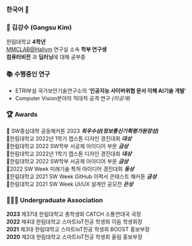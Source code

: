 ### 한국어 👋

### 👨 김강수 (Gangsu Kim)
한림대학교 **4학년**  
[MMCLAB@Hallym](https://sites.google.com/view/juhouhallym/home) 연구실 소속 **학부 연구생**  
**컴퓨터비전** 과 **딥러닝**에 대해 공부중

### 📚 수행중인 연구
 - ETRI부설 국가보안기술연구소의 '**인공지능 사이버위협 문서 이해 AI기술 개발**'
 - Computer Vision분야의 적대적 공격 연구 *(미공개)*

### 🏆 Awards
🥈 SW중심대학 공동해커톤 2023 ***최우수상(정보통신기획평가원장상)***  
🥇한림대학교 2022년 1학기 캡스톤 디자인 경진대회 ***대상***  
🥇한림대학교 2022 SW학부 서공제 아이디어 부문 ***금상***  
🥇한림대학교 2022년 1학기 캡스톤 디자인 경진대회 ***대상***  
🥇한림대학교 2022 SW학부 서공제 아이디어 부문 ***금상***  
🥉2022 SW Week 미래기술 특허 아이디어 경진대회 ***동상***  
🥇한림대학교 2021 SW Week GitHub 이력서 콘테스트 해커톤 ***금상***  
🥈한림대학교 2021 SW Week UI/UX 설계안 공모전 ***은상***  

### 🧑‍🤝‍🧑 Undergraduate Association
**2023** 제37대 한림대학교 총학생회 CATCH 소통연대국 국장  
**2022** 제4대 한림대학교 스마트IoT전공 학생회 이음 학생회장  
**2021** 제3대 한림대학교 스마트IoT전공 학생회 BOOST 홍보부장  
**2020** 제2대 한림대학교 스마트IoT전공 학생회 울림 홍보부장  

